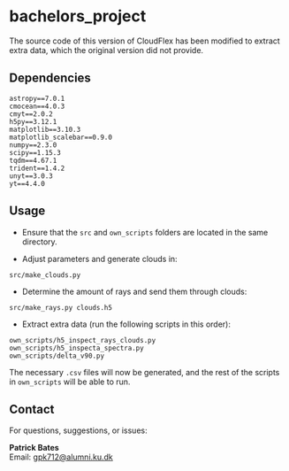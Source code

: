 # bachelors_project

The source code of this version of CloudFlex has been modified to extract extra data, which the original version did not provide.

## Dependencies 

```
astropy==7.0.1
cmocean==4.0.3
cmyt==2.0.2
h5py==3.12.1
matplotlib==3.10.3
matplotlib_scalebar==0.9.0
numpy==2.3.0
scipy==1.15.3
tqdm==4.67.1
trident==1.4.2
unyt==3.0.3
yt==4.4.0
```


## Usage

- Ensure that the `src` and `own_scripts` folders are located in the same directory.

- Adjust parameters and generate clouds in:

```
src/make_clouds.py
```

- Determine the amount of rays and send them through clouds:

```
src/make_rays.py clouds.h5
```


- Extract extra data (run the following scripts in this order):

```
own_scripts/h5_inspect_rays_clouds.py
own_scripts/h5_inspecta_spectra.py
own_scripts/delta_v90.py
```


The necessary `.csv` files will now be generated, and the rest of the scripts in `own_scripts` will be able to run.

## Contact

For questions, suggestions, or issues:

**Patrick Bates**  
Email: gpk712@alumni.ku.dk  






